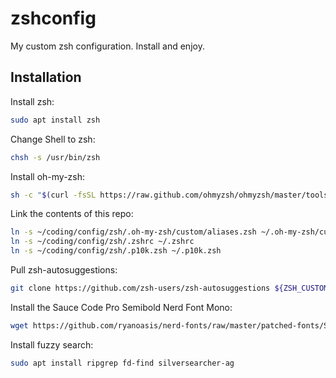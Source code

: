 # zshconfig
My custom zsh configuration. Install and enjoy.

## Installation
Install zsh:
```sh
sudo apt install zsh
```
Change Shell to zsh:
```sh
chsh -s /usr/bin/zsh
```
Install oh-my-zsh:
```sh
sh -c "$(curl -fsSL https://raw.github.com/ohmyzsh/ohmyzsh/master/tools/install.sh)"
```
Link the contents of this repo:
```sh
ln -s ~/coding/config/zsh/.oh-my-zsh/custom/aliases.zsh ~/.oh-my-zsh/custom/aliases.zsh
ln -s ~/coding/config/zsh/.zshrc ~/.zshrc
ln -s ~/coding/config/zsh/.p10k.zsh ~/.p10k.zsh
```
Pull zsh-autosuggestions:
```sh
git clone https://github.com/zsh-users/zsh-autosuggestions ${ZSH_CUSTOM:-~/.oh-my-zsh/custom}/plugins/zsh-autosuggestions
```
Install the Sauce Code Pro Semibold Nerd Font Mono:
```sh
wget https://github.com/ryanoasis/nerd-fonts/raw/master/patched-fonts/SourceCodePro/Semibold/complete/Sauce%20Code%20Pro%20Semibold%20Nerd%20Font%20Complete%20Mono.ttf --directory-prefix=~/.local/share/fonts
```
Install fuzzy search:
```sh
sudo apt install ripgrep fd-find silversearcher-ag
```
